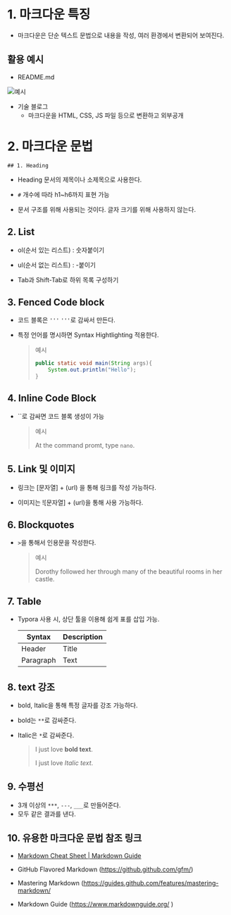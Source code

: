 # 1. 마크다운 특징

- 마크다운은 단순 텍스트 문법으로 내용을 작성, 여러 환경에서 변환되어 보여진다.

  

## 활용 예시

- README.md

![예시](https://miro.medium.com/max/1400/1*i2Ltnm_cNivGT1Rx6fVNaQ.png)

- 기술 블로그
  - 마크다운을 HTML, CSS, JS 파일 등으로 변환하고 외부공개
  
    

# 2. 마크다운 문법



	## 1. Heading

- Heading 문서의 제목이나 소제목으로 사용한다.

- `#` 개수에 따라 h1~h6까지 표현 가능

- 문서 구조를 위해 사용되는 것이다. 글자 크기를 위해 사용하지 않는다.

  

## 2. List

- ol(순서 있는 리스트) : 숫자붙이기

- ul(순서 없는 리스트) : -붙이기

- Tab과 Shift-Tab로 하위 목록 구성하기

  

## 3. Fenced Code block

- 코드 블록은 `'''` `'''`로 감싸서 만든다.

- 특정 언어를 명시하면 Syntax Hightlighting 적용한다.

  > 예시
  >
  > ```java
  > public static void main(String args){
  > 	System.out.println("Hello");
  > }
  > ```



## 4. Inline Code Block

- ``로 감싸면 코드 블록 생성이 가능

  > 예시
  >
  > At the command promt, type `nano`.



## 5. Link 및 이미지

- 링크는 [문자열] + (url) 을 통해 링크를 작성 가능하다.

- 이미지는 ![문자열] + (url)을 통해 사용 가능하다.



## 6. Blockquotes

- `>`을 통해서 인용문을 작성한다.

  > 예시
  >
  > Dorothy followed her through many of the beautiful rooms in her castle.



## 7. Table

- Typora 사용 시, 상단 툴을 이용해 쉽게 표를 삽입 가능.

  | Syntax    | Description |
  | --------- | ----------- |
  | Header    | Title       |
  | Paragraph | Text        |



## 8. text 강조

- bold, Italic을 통해 특정 글자를 강조 가능하다.

- bold는 `**`로 감싸준다.

- Italic은 `*`로 감싸준다.

  > I just love **bold text**.
  >
  > I just love *Italic text*.



## 9. 수평선

- 3개 이상의 `***`, `---`, `___`로 만들어준다.
- 모두 같은 결과를 낸다.



## 10. 유용한 마크다운 문법 참조 링크

- [Markdown Cheat Sheet | Markdown Guide](https://www.markdownguide.org/cheat-sheet/)

- GitHub Flavored Markdown (https://github.github.com/gfm/)
- Mastering Markdown (https://guides.github.com/features/mastering-markdown/
- Markdown Guide (https://www.markdownguide.org/ )

